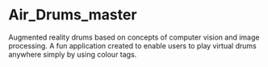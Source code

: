 # Air_Drums_master
Augmented reality drums based on concepts of computer vision and image processing.  A fun application created to enable users to play virtual drums anywhere simply by using colour tags.
